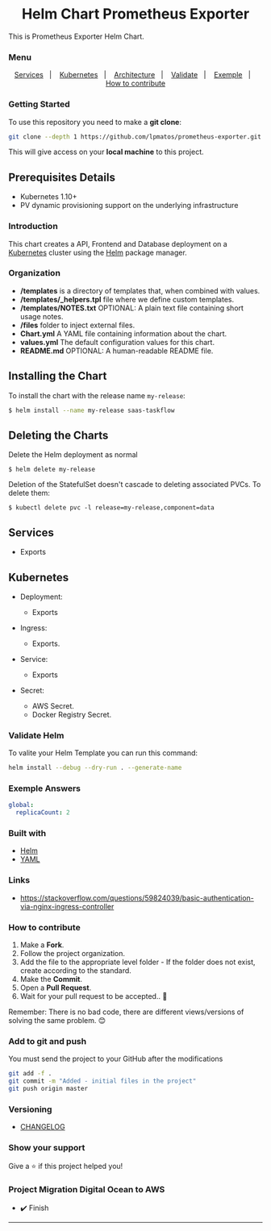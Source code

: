 <h1 align="center">Helm Chart Prometheus Exporter</h1>

This is Prometheus Exporter Helm Chart.

### Menu

<p align="center">
  <a href="#services">Services</a>&nbsp;&nbsp;&nbsp;|&nbsp;&nbsp;&nbsp;
  <a href="#kubernetes">Kubernetes</a>&nbsp;&nbsp;&nbsp;|&nbsp;&nbsp;&nbsp;
  <a href="#architecture">Architecture</a>&nbsp;&nbsp;&nbsp;|&nbsp;&nbsp;&nbsp;
  <a href="#validate-helm">Validate</a>&nbsp;&nbsp;&nbsp;|&nbsp;&nbsp;&nbsp;
  <a href="#exemple-answers">Exemple</a>&nbsp;&nbsp;&nbsp;|&nbsp;&nbsp;&nbsp;
  <a href="#how-to-contribute">How to contribute</a>
</p>

### Getting Started

To use this repository you need to make a **git clone**:

```bash
git clone --depth 1 https://github.com/lpmatos/prometheus-exporter.git -b master
```

This will give access on your **local machine** to this project.

## Prerequisites Details

* Kubernetes 1.10+
* PV dynamic provisioning support on the underlying infrastructure

### Introduction

This chart creates a API, Frontend and Database deployment on a [Kubernetes](http://kubernetes.io) cluster using the [Helm](https://helm.sh) package manager.

### Organization

* **/templates** is a directory of templates that, when combined with values.
* **/templates/_helpers.tpl** file where we define custom templates.
* **/templates/NOTES.txt** OPTIONAL: A plain text file containing short usage notes.
* **/files** folder to inject external files.
* **Chart.yml** A YAML file containing information about the chart.
* **values.yml** The default configuration values for this chart.
* **README.md** OPTIONAL: A human-readable README file.

## Installing the Chart

To install the chart with the release name `my-release`:

```bash
$ helm install --name my-release saas-taskflow
```

## Deleting the Charts

Delete the Helm deployment as normal

```
$ helm delete my-release
```

Deletion of the StatefulSet doesn't cascade to deleting associated PVCs. To delete them:

```
$ kubectl delete pvc -l release=my-release,component=data
```

## Services

* Exports

## Kubernetes

* Deployment:
  * Exports

* Ingress:
  * Exports.

* Service:
  * Exports

* Secret:
  * AWS Secret.
  * Docker Registry Secret.

### Validate Helm

To valite your Helm Template you can run this command:

```bash
helm install --debug --dry-run . --generate-name
```

### Exemple Answers 

```yaml
global:
  replicaCount: 2
```

### Built with

- [Helm](https://helm.sh/)
- [YAML](https://yaml.org/)

### Links

* https://stackoverflow.com/questions/59824039/basic-authentication-via-nginx-ingress-controller

### How to contribute

1. Make a **Fork**.
2. Follow the project organization.
3. Add the file to the appropriate level folder - If the folder does not exist, create according to the standard.
4. Make the **Commit**.
5. Open a **Pull Request**.
6. Wait for your pull request to be accepted.. 🚀

Remember: There is no bad code, there are different views/versions of solving the same problem. 😊

### Add to git and push

You must send the project to your GitHub after the modifications

```bash
git add -f .
git commit -m "Added - initial files in the project"
git push origin master
```

### Versioning

- [CHANGELOG](CHANGELOG.md)

### Show your support

Give a ⭐️ if this project helped you!

### Project Migration Digital Ocean to AWS

* ✔️ Finish

---
